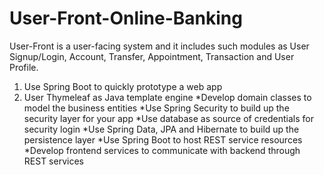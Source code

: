 # User-Front-Online-Banking
User-Front is a user-facing system and it includes such modules as User Signup/Login, Account, Transfer, Appointment, Transaction and User Profile. 

1. Use Spring Boot to quickly prototype a web app
2. User Thymeleaf as Java template engine
*Develop domain classes to model the business entities
*Use Spring Security to build up the security layer for your app
*Use database as source of credentials for security login
*Use Spring Data, JPA and Hibernate to build up the persistence layer
*Use Spring Boot to host REST service resources
*Develop frontend services to communicate with backend through REST services
